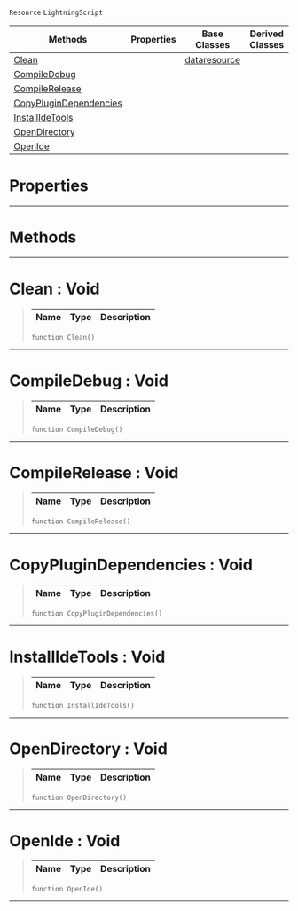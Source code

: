  `Resource` `LightningScript`



|Methods|Properties|Base Classes|Derived Classes|
|---|---|---|---|
|[ Clean](https://plasmaengine.github.io/PlasmaDocs/Plasma1/C++/code_reference/class_reference/lightningpluginsource.md#clean-void)| |[dataresource](https://plasmaengine.github.io/PlasmaDocs/Plasma1/C++/code_reference/class_reference/dataresource.md)| |
|[ CompileDebug](https://plasmaengine.github.io/PlasmaDocs/Plasma1/C++/code_reference/class_reference/lightningpluginsource.md#compiledebug-void)| | | |
|[ CompileRelease](https://plasmaengine.github.io/PlasmaDocs/Plasma1/C++/code_reference/class_reference/lightningpluginsource.md#compilerelease-void)| | | |
|[ CopyPluginDependencies](https://plasmaengine.github.io/PlasmaDocs/Plasma1/C++/code_reference/class_reference/lightningpluginsource.md#copyplugindependencies-v)| | | |
|[ InstallIdeTools](https://plasmaengine.github.io/PlasmaDocs/Plasma1/C++/code_reference/class_reference/lightningpluginsource.md#installidetools-void)| | | |
|[ OpenDirectory](https://plasmaengine.github.io/PlasmaDocs/Plasma1/C++/code_reference/class_reference/lightningpluginsource.md#opendirectory-void)| | | |
|[ OpenIde](https://plasmaengine.github.io/PlasmaDocs/Plasma1/C++/code_reference/class_reference/lightningpluginsource.md#openide-void)| | | |


 #  Properties


---  
 #  Methods


---  
 #  Clean : Void

> 
> |Name|Type|Description|
> |---|---|---|
> ``` lang=cpp, name=Lightning
> function Clean()
> ``` 


---  
 #  CompileDebug : Void

> 
> |Name|Type|Description|
> |---|---|---|
> ``` lang=cpp, name=Lightning
> function CompileDebug()
> ``` 


---  
 #  CompileRelease : Void

> 
> |Name|Type|Description|
> |---|---|---|
> ``` lang=cpp, name=Lightning
> function CompileRelease()
> ``` 


---  
 #  CopyPluginDependencies : Void

> 
> |Name|Type|Description|
> |---|---|---|
> ``` lang=cpp, name=Lightning
> function CopyPluginDependencies()
> ``` 


---  
 #  InstallIdeTools : Void

> 
> |Name|Type|Description|
> |---|---|---|
> ``` lang=cpp, name=Lightning
> function InstallIdeTools()
> ``` 


---  
 #  OpenDirectory : Void

> 
> |Name|Type|Description|
> |---|---|---|
> ``` lang=cpp, name=Lightning
> function OpenDirectory()
> ``` 


---  
 #  OpenIde : Void

> 
> |Name|Type|Description|
> |---|---|---|
> ``` lang=cpp, name=Lightning
> function OpenIde()
> ``` 


---  
 

 